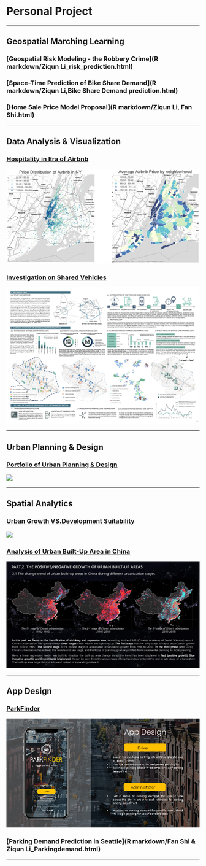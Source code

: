 # Personal Project

---

## Geospatial Marching Learning

### [Geospatial Risk Modeling - the Robbery Crime](R markdown/Ziqun Li_risk_prediction.html)
    

### [Space-Time Prediction of Bike Share Demand](R markdown/Ziqun Li,Bike Share Demand prediction.html)
  
  
### [Home Sale Price Model Proposal](R markdown/Ziqun Li, Fan Shi.html)
  

---
   
## Data Analysis & Visualization 

### [Hospitality in Era of Airbnb](https://liziqun.github.io/MUSA620_Final_Project/)
<img src="images/combine.png?raw=true"/>
       
       
### [Investigation on Shared Vehicles](/pdf/carsharing.pdf)
<img src="images/carsharing.jpg?raw=true"/>
     
---
   
## Urban Planning & Design 
### [Portfolio of Urban Planning & Design](/pdf/urbandesign.pdf)
<img src="images/urbandesign.png?raw=true"/>

---

## Spatial Analytics 
    
### [Urban Growth VS.Development Suitability](/pdf/urbanvsdevelop.pdf)
<img src="images/development.png?raw=true"/>
       
### [Analysis of Urban Built-Up Area in China](/pdf/GEE&Arcpy.pdf)
<img src="images/gee.png?raw=true"/>
  
---
  
## App Design

### [ParkFinder](https://liziqun.github.io/MUSA620_Final_Project/)
<img src="images/fengmian.png?raw=true"/>
  
### [Parking Demand Prediction in Seattle](R markdown/Fan Shi & Ziqun Li_Parkingdemand.html)

---

<!-- <p style="font-size:11px">Page template forked from <a href="https://github.com/evanca/quick-portfolio">evanca</a></p>-->
<!-- Remove above link if you don't want to attibute -->
